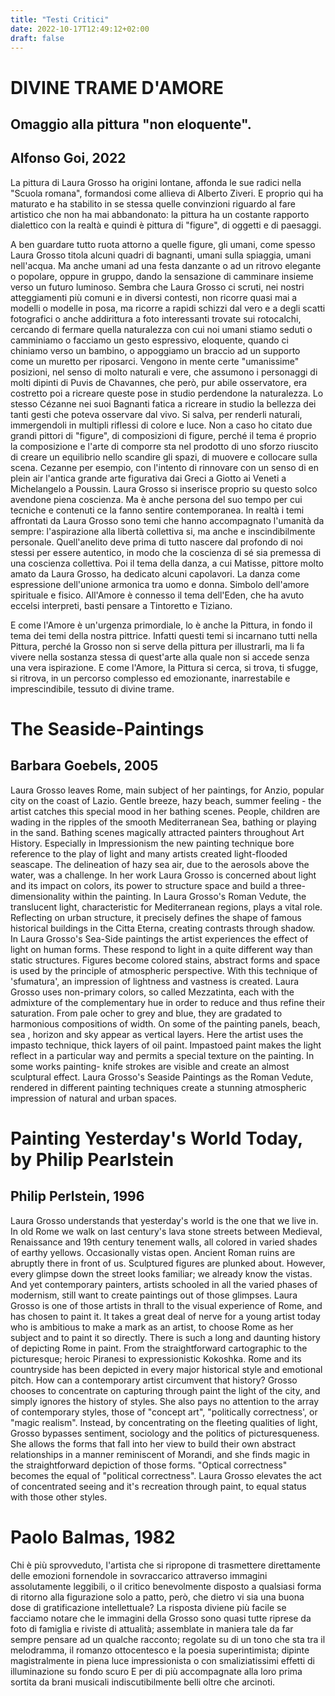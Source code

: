```yaml
---
title: "Testi Critici"
date: 2022-10-17T12:49:12+02:00
draft: false
---
```

# DIVINE TRAME D'AMORE
## Omaggio alla pittura "non eloquente".
## Alfonso Goi, 2022

La pittura di Laura Grosso ha origini lontane, affonda le sue radici nella "Scuola romana", formandosi come allieva di Alberto Ziveri. E proprio qui ha maturato e ha stabilito in se stessa quelle convinzioni riguardo al fare artistico che non ha mai abbandonato: la pittura ha un costante rapporto dialettico con la realtà e quindi è pittura di "figure", di oggetti e di paesaggi.

A ben guardare tutto ruota attorno a quelle figure, gli umani, come spesso Laura Grosso titola alcuni quadri di bagnanti, umani sulla spiaggia, umani nell'acqua. Ma anche umani ad una festa danzante o ad un ritrovo elegante o popolare, oppure in gruppo, dando la sensazione di camminare insieme verso un futuro luminoso.
Sembra che Laura Grosso ci scruti, nei nostri atteggiamenti più comuni e in diversi contesti, non ricorre quasi mai a modelli o modelle in posa, ma ricorre a rapidi schizzi dal vero e a degli scatti fotografici o anche addirittura a foto interessanti trovate sui rotocalchi, cercando di fermare quella naturalezza con cui noi umani stiamo seduti o camminiamo o facciamo un gesto espressivo, eloquente, quando ci chiniamo verso un bambino, o appoggiamo un braccio ad un supporto come un muretto per riposarci. Vengono in mente certe "umanissime" posizioni, nel senso di molto naturali e vere, che assumono i personaggi di molti dipinti di Puvis de Chavannes, che però, pur abile osservatore, era costretto poi a ricreare queste pose in studio perdendone la naturalezza. Lo stesso Cézanne nei suoi Bagnanti fatica a ricreare in studio la bellezza dei tanti gesti che poteva osservare dal vivo. Si salva, per renderli naturali, immergendoli in multipli riflessi di colore e luce. Non a caso ho citato due grandi pittori di "figure", di composizioni di figure, perché il tema é proprio la composizione e l'arte di comporre sta nel prodotto di uno sforzo riuscito di creare un equilibrio nello scandire gli spazi, di muovere e collocare sulla scena.
Cezanne per esempio, con l'intento di rinnovare con un senso di en plein air l'antica grande arte figurativa dai Greci a Giotto ai Veneti a Michelangelo a Poussin. Laura Grosso si inserisce proprio su questo solco avendone piena coscienza. Ma è anche persona del suo tempo per cui tecniche e contenuti ce la fanno sentire contemporanea.
In realtà i temi affrontati da Laura Grosso sono temi che hanno accompagnato l'umanità da sempre: l'aspirazione alla libertà collettiva si, ma anche e inscindibilmente personale. Quell'anelito deve prima di tutto nascere dal profondo di noi stessi per essere autentico, in modo che la coscienza di sé sia premessa di una   coscienza collettiva.
Poi il tema della danza, a cui Matisse, pittore molto amato da Laura Grosso, ha dedicato alcuni capolavori. La danza come espressione dell'unione armonica tra uomo e donna. Simbolo dell'amore spirituale e fisico.
All'Amore è connesso il tema dell'Eden, che ha avuto eccelsi interpreti, basti pensare a Tintoretto e Tiziano.
 
E come l'Amore è un'urgenza primordiale, lo è anche la Pittura, in fondo il tema dei temi della nostra pittrice. Infatti questi temi si incarnano tutti nella Pittura, perché la Grosso non si serve della pittura per illustrarli, ma li fa vivere nella sostanza stessa di quest'arte alla quale non si accede senza una vera ispirazione.
E come l'Amore, la Pittura si cerca, si trova, ti sfugge, si ritrova, in un percorso complesso ed emozionante, inarrestabile e imprescindibile, tessuto di divine trame.
 
# The Seaside-Paintings
## Barbara Goebels, 2005

Laura Grosso leaves Rome, main subject of her paintings, for Anzio, popular city on the coast of Lazio. 
Gentle breeze, hazy beach, summer feeling - the artist catches this special mood in her bathing scenes. People, children are wading in the ripples of the smooth Mediterranean Sea, bathing or playing in the sand.
Bathing scenes magically attracted painters throughout Art History. Especially in Impressionism the new painting technique bore reference to the play of light and many artists created light-flooded seascape.
The delineation of hazy sea air, due to the aerosols above the water, was a challenge.
 In her work Laura Grosso is concerned about light and its impact on colors, its power to structure space and build  a three-dimensionality within the painting.
In Laura Grosso's Roman Vedute, the translucent light, characteristic for Mediterranean regions, plays a vital role. Reflecting on urban structure, it precisely defines the shape of famous historical buildings in the Citta Eterna, creating contrasts through shadow.  
In Laura Grosso's Sea-Side paintings the artist experiences the effect of light on human forms. These respond to light in a quite different way than static structures.  Figures  become colored stains, abstract forms and space is used by the principle of atmospheric perspective. With this technique of 'sfumatura', an impression of  lightness and vastness is created.
Laura Grosso uses non-primary colors, so called Mezzatinta, each with the admixture of the complementary hue in order to reduce and thus refine their saturation. From pale ocher to grey and blue, they are gradated to harmonious compositions of width. On some  of the painting panels, beach, sea , horizon and sky appear  as vertical layers. Here the artist uses the impasto technique, thick layers of oil paint.
Impastoed paint makes the light reflect in a particular way and permits a special texture on the painting. In some works painting- knife strokes are visible and create an almost sculptural effect.
Laura Grosso's Seaside Paintings as the Roman Vedute, rendered in different painting techniques create a stunning atmospheric impression of natural and urban spaces.

# Painting Yesterday's World Today, by Philip Pearlstein
## Philip Perlstein, 1996

Laura Grosso understands that yesterday's world is the one that we live in. In old Rome we walk on last century's lava stone streets between Medieval, Renaissance and 19th century tenement walls, all colored in varied shades of earthy yellows. Occasionally vistas open. Ancient Roman ruins are abruptly there in front of us. Sculptured figures are plunked about. However, every glimpse down the street looks familiar; we already know the vistas. And yet contemporary painters, artists schooled in all the varied phases of modernism, still want to create paintings out of those glimpses. Laura Grosso is one of those artists in thrall to the visual experience of Rome, and has chosen to paint it. It takes a great deal of nerve for a young artist today who is ambitious to make a mark as an artist, to choose Rome as her subject and to paint it so directly. There is such a long and daunting history of depicting Rome in paint. From the straightforward cartographic to the picturesque; heroic Piranesi to expressionistic Kokoshka. Rome and its countryside has been depicted in every major historical style and emotional pitch. How can a contemporary artist circumvent that history?                                                                                                                                              Grosso chooses to concentrate on capturing through paint the light of the city, and simply ignores the history of styles. She also pays no attention to the array of contemporary styles, those of "concept art", "politically correctness', or "magic realism". Instead, by concentrating on the fleeting qualities of light, Grosso bypasses sentiment, sociology and the politics of picturesqueness. She allows the forms that fall into her view to build their own abstract relationships in a manner reminiscent of Morandi, and she finds magic in the straightforward depiction of those forms. "Optical correctness" becomes the equal of "political correctness". Laura Grosso elevates the act of concentrated seeing and it's recreation through paint, to equal status with those other styles.

# Paolo Balmas, 1982

Chi è più sprovveduto, l'artista che si ripropone di trasmettere direttamente delle emozioni fornendole in sovraccarico attraverso immagini assolutamente leggibili, o il critico benevolmente disposto a qualsiasi forma di ritorno alla figurazione solo a patto, però, che dietro vi sia una buona dose di gratificazione intellettuale?
La risposta diviene più facile se facciamo notare che le immagini della Grosso sono quasi tutte riprese da foto di famiglia e riviste di attualità; assemblate in maniera tale da far sempre pensare ad un qualche racconto; regolate su di un tono che sta tra il melodramma, il romanzo ottocentesco e la poesia superintimista; dipinte magistralmente in piena luce impressionista o con smaliziatissimi effetti di illuminazione su fondo scuro
E per di più accompagnate alla loro prima sortita da brani musicali indiscutibilmente belli oltre che arcinoti.